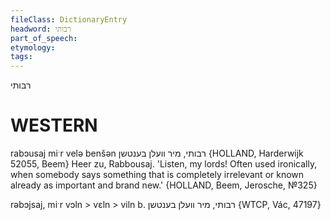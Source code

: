 ```yaml
---
fileClass: DictionaryEntry
headword: רבותי
part_of_speech: 
etymology: 
tags: 
---
```

רבותי

WESTERN
========

rabɔusaj miˑr velə benšən רבותי, מיר וועלן בענטשן  {HOLLAND, Harderwijk 52055, Beem}
Heer zu, Rabbousaj. 'Listen, my lords! Often used ironically, when somebody says something that is completely irrelevant or known already as important and brand new.' {HOLLAND, Beem, Jerosche, №325}

rəbɔjsaj, miˑr vɔln > vɛln > viln b. רבותי, מיר וועלן בענטשן {WTCP, Vác, 47197}

